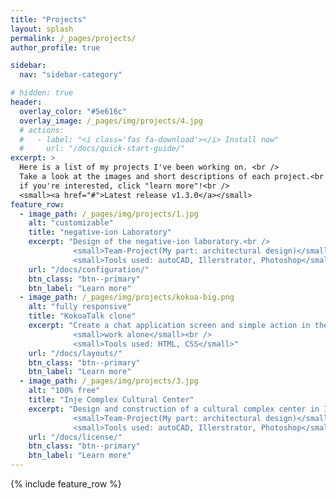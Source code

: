 ```yaml
---
title: "Projects"
layout: splash
permalink: /_pages/projects/
author_profile: true

sidebar:
  nav: "sidebar-category"

# hidden: true
header:
  overlay_color: "#5e616c"
  overlay_image: /_pages/img/projects/4.jpg
  # actions:
  #   - label: "<i class='fas fa-download'></i> Install now"
  #     url: "/docs/quick-start-guide/"
excerpt: >
  Here is a list of my projects I've been working on. <br />
  Take a look at the images and short descriptions of each project.<br /> 
  if you're interested, click "learn more"!<br />
  <small><a href="#">Latest release v1.3.0</a></small>
feature_row:
  - image_path: /_pages/img/projects/1.jpg
    alt: "customizable"
    title: "negative-ion Laboratory"
    excerpt: "Design of the negative-ion laboratory.<br />
              <small>Team-Project(My part: architectural design)</small><br />
              <small>Tools used: autoCAD, Illerstrator, Photoshop</small>"
    url: "/docs/configuration/"
    btn_class: "btn--primary"
    btn_label: "Learn more"
  - image_path: /_pages/img/projects/kokoa-big.png
    alt: "fully responsive"
    title: "KokoaTalk clone"
    excerpt: "Create a chat application screen and simple action in the form of a web page by referring to the existing application.<br />
              <small>work alone</small><br />
              <small>Tools used: HTML, CSS</small>"
    url: "/docs/layouts/"
    btn_class: "btn--primary"
    btn_label: "Learn more"
  - image_path: /_pages/img/projects/3.jpg
    alt: "100% free"
    title: "Inje Complex Cultural Center"
    excerpt: "Design and construction of a cultural complex center in Inje, Seoul, Korea.<br />
              <small>Team-Project(My part: architectural design)</small><br />
              <small>Tools used: autoCAD, Illerstrator, Photoshop</small>"
    url: "/docs/license/"
    btn_class: "btn--primary"
    btn_label: "Learn more"  
---
```


{% include feature_row %}
